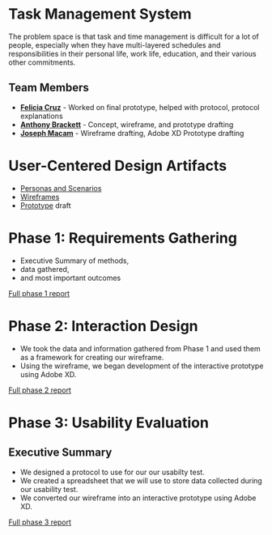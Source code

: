 # Task Management System

The problem space is that task and time management is difficult for a lot of people, especially when they have multi-layered schedules and responsibilities in their personal life, work life, education, and their various other commitments.

## Team Members

* **[Felicia Cruz](https://usabilityengineering.github.io/ux-portfolio-FeliciaCruz-24/)** - Worked on final prototype, helped with protocol, protocol explanations
* **[Anthony Brackett](https://usabilityengineering.github.io/ux-portfolio-Brackett1/)** - Concept, wireframe, and prototype drafting 
* **[Joseph Macam](https://usabilityengineering.github.io/ux-portfolio-jdmacam/)** - Wireframe drafting, Adobe XD Prototype drafting 

# User-Centered Design Artifacts

* [Personas and Scenarios](personas-scenarios.md)
* [Wireframes](assets/TaskMasters_finalwireframe.pdf)
* [Prototype](https://xd.adobe.com/view/1db9ead2-34be-4b91-ba7c-0afac8078824-48ea/) draft

# Phase 1: Requirements Gathering

* Executive Summary of methods,
* data gathered,
* and most important outcomes

[Full phase 1 report](phase1/)

# Phase 2: Interaction Design

* We took the data and information gathered from Phase 1 and used them as a framework for creating our wireframe.
* Using the wireframe, we began development of the interactive prototype using Adobe XD.

[Full phase 2 report](phase2/)

# Phase 3: Usability Evaluation

## Executive Summary

* We designed a protocol to use for our our usabilty test.
* We created a spreadsheet that we will use to store data collected during our usability test.
* We converted our wireframe into an interactive prototype using Adobe XD.

[Full phase 3 report](phase3/)
